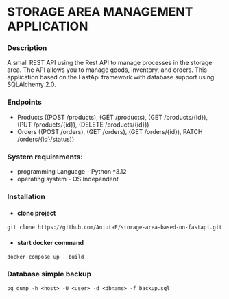 # STORAGE AREA MANAGEMENT APPLICATION

### Description
A small REST API using the Rest API to manage processes in the storage area. 
The API allows you to manage goods, inventory, and orders. 
This application based on the FastApi framework with database support using SQLAlchemy 2.0.

### Endpoints
* Products ((POST /products), (GET /products), (GET /products/{id}), (PUT /products/{id}), (DELETE /products/{id}))
* Orders ((POST /orders), (GET /orders), (GET /orders/{id}), PATCH /orders/{id}/status))

### System requirements:
* programming Language - Python ^3.12
* operating system - OS Independent


### Installation 

* ####  clone project
`git clone https://github.com/AniutaP/storage-area-based-on-fastapi.git`

* #### start docker command 
`docker-compose up --build`


### Database simple backup
`pg_dump -h <host> -U <user> -d <dbname> -f backup.sql`